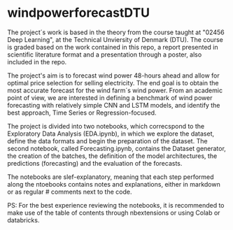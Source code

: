 # windpowerforecastDTU
The project´s work is based in the theory from the course taught at "02456 Deep Learning", at the Technical Unviersity of Denmark (DTU). The course is graded based on the work contained in this repo, a report presented in scientific literature format and a presentation through a poster, also included in the repo.

The project's aim is to forecast wind power 48-hours ahead and allow for optimal price selection for selling electricity. The end goal is to obtain the most accurate forecast for the wind farm´s wind power. From an academic point of view, we are interested in defining a benchmark of wind power forecasting with relatively simple CNN and LSTM models, and identify the best approach, Time Series or Regression-focused.

The project is divided into two notebooks, which correcspond to the Exploratory Data Analysis (EDA.ipynb), in which we explore the dataset, define the data formats and begin the preparation of the dataset.
The second notebook, called Forecasting.ipynb, contains the Dataset generator, the creation of the batches, the definition of the model architectures, the predictions (forecasting) and the evaluation of the forecasts. 

The notebooks are slef-explanatory, meaning that each step performed along the ntoebooks contains notes and explanations, either in markdown or as regular # comments next to the code.

PS: For the best experience reviewing the notebooks, it is recommended to make use of the table of contents through nbextensions or using Colab or databricks. 

